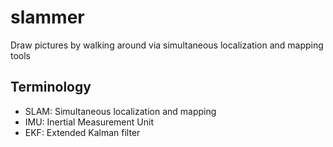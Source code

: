 # slammer
Draw pictures by walking around via simultaneous localization and mapping tools


## Terminology
- SLAM: Simultaneous localization and mapping
- IMU: Inertial Measurement Unit
- EKF: Extended Kalman filter